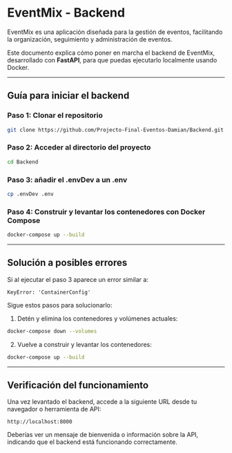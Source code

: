 # EventMix - Backend

EventMix es una aplicación diseñada para la gestión de eventos, facilitando la organización, seguimiento y administración de eventos.

Este documento explica cómo poner en marcha el backend de EventMix, desarrollado con **FastAPI**, para que puedas ejecutarlo localmente usando Docker.

---

## Guía para iniciar el backend

### Paso 1: Clonar el repositorio

```bash
git clone https://github.com/Projecto-Final-Eventos-Damian/Backend.git
```

### Paso 2: Acceder al directorio del proyecto

```bash
cd Backend
```

### Paso 3: añadir el .envDev a un .env

```bash
cp .envDev .env
```

### Paso 4: Construir y levantar los contenedores con Docker Compose

```bash
docker-compose up --build
```

---

## Solución a posibles errores

Si al ejecutar el paso 3 aparece un error similar a:

```vbnet
KeyError: 'ContainerConfig'
```

Sigue estos pasos para solucionarlo:

1.  Detén y elimina los contenedores y volúmenes actuales:
    

```bash
docker-compose down --volumes
```

2.  Vuelve a construir y levantar los contenedores:
    

```bash
docker-compose up --build
```

---

## Verificación del funcionamiento

Una vez levantado el backend, accede a la siguiente URL desde tu navegador o herramienta de API:

```arduino
http://localhost:8000
```

Deberías ver un mensaje de bienvenida o información sobre la API, indicando que el backend está funcionando correctamente.
